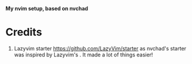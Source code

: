 **My nvim setup, based on nvchad**

# Credits

1) Lazyvim starter https://github.com/LazyVim/starter as nvchad's starter was inspired by Lazyvim's . It made a lot of things easier!
